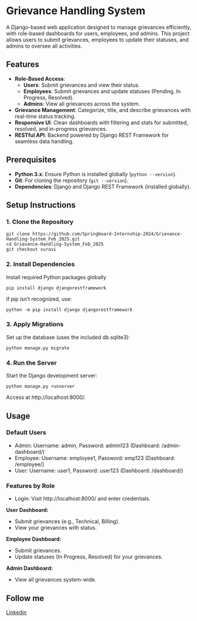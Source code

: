 # Grievance Handling System

A Django-based web application designed to manage grievances efficiently, with role-based dashboards for users, employees, and admins. This project allows users to submit grievances, employees to update their statuses, and admins to oversee all activities.

## Features

- **Role-Based Access**:
  - **Users**: Submit grievances and view their status.
  - **Employees**: Submit grievances and update statuses (Pending, In Progress, Resolved).
  - **Admins**: View all grievances across the system.
- **Grievance Management**: Categorize, title, and describe grievances with real-time status tracking.
- **Responsive UI**: Clean dashboards with filtering and stats for submitted, resolved, and in-progress grievances.
- **RESTful API**: Backend powered by Django REST Framework for seamless data handling.


## Prerequisites

- **Python 3.x**: Ensure Python is installed globally (`python --version`).
- **Git**: For cloning the repository (`git --version`).
- **Dependencies**: Django and Django REST Framework (installed globally).

## Setup Instructions

### 1. Clone the Repository
```
git clone https://github.com/Springboard-Internship-2024/Grievance-Handling-System_Feb_2025.git
cd Grievance-Handling-System_Feb_2025
git checkout suravi
```

### 2. Install Dependencies
Install required Python packages globally
```
pip install django djangorestframework
```

If pip isn’t recognized, use:
```
python -m pip install django djangorestframework
```

### 3. Apply Migrations
Set up the database (uses the included db.sqlite3):
```
python manage.py migrate
```

### 4. Run the Server
Start the Django development server:
```
python manage.py runserver
```
Access at http://localhost:8000/.

## Usage
### Default Users
- Admin: Username: admin, Password: admin123 (Dashboard: /admin-dashboard/)
- Employee: Username: employee1, Password: emp123 (Dashboard: /employee/)
- User: Username: user1, Password: user123 (Dashboard: /dashboard/)

### Features by Role
- Login: Visit http://localhost:8000/ and enter credentials.
  
**User Dashboard:**
- Submit grievances (e.g., Technical, Billing).
- View your grievances with status.

**Employee Dashboard:**
- Submit grievances.
- Update statuses (In Progress, Resolved) for your grievances.

**Admin Dashboard:**
- View all grievances system-wide.

## Follow me
[Linkedin](https://www.linkedin.com/in/suravi-s-thatha/)
